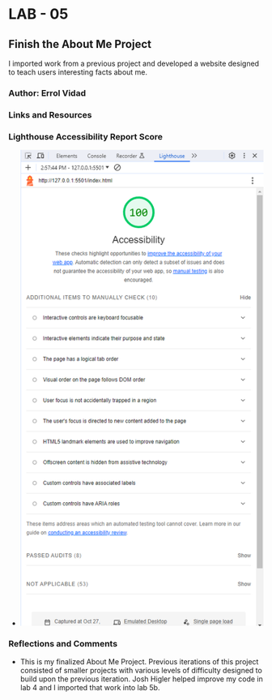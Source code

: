 # LAB - 05

## Finish the About Me Project

I imported work from a previous project and developed a website designed to teach users interesting facts about me.

### Author: Errol Vidad

### Links and Resources

### Lighthouse Accessibility Report Score

* ![Lighthouse Score Lab5b](/img/Capture%20lab5b.PNG)

### Reflections and Comments

* This is my finalized About Me Project. Previous iterations of this project consisted of smaller projects with various levels of difficulty designed to build upon the previous iteration. Josh Higler helped improve my code in lab 4 and I imported that work into lab 5b.
